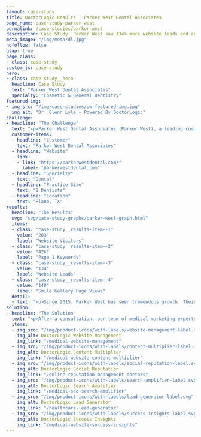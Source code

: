 ```yaml
---
layout: case-study
title: DoctorLogic Results | Parker West Dental Associates
page_name: case-study-parker-west
permalink: /case-studies/parker-west
description: Case Study. Parker West saw 134% more website leads and are now consistently on the top of search engine results for Google and Bing.
meta_image: "/img/meta/dl.jpg"
nofollow: false
gsap: true
page_class:
- class: case-study
custom_js: case-study
hero:
- class: case-study__hero
  headline: Case Study
  text: "Parker West Dental Associates"
  specialty: "Cosmetic & General Dentistry"
featured-img:
- img_src: "/img/case-studies/pw-featured-img.jpg"
  img_alt: "Dr. Glenn Lyle - Powered By DoctorLogic"
challenge:
- headline: "The Challenge" 
  text: "<p>Parker West Dental Associates (Parker West), a leading cosmetic dentistry practice in Plano, TX, make it their mission to exceed patient expectations every day. After partnering with multiple under-performing vendors, Parker West struggled to find the perfect solution to achieve what they wanted most: new patients and practice growth. Their website was consistently failing to beat the competition and convert visitors into new patients. Parker West was aware they needed to win online in order to win in their physical practice, so they began to work with DoctorLogic in May 2015.</p>"
  customer-items:
  - headline: "Customer"
    text: "Parker West Dental Associates"
  - headline: "Website"
    link:
    - link: "https://parkerwestdental.com/"
      label: "parkerwestdental.com"
  - headline: "Specialty"
    text: "Dental"
  - headline: "Practice Size"
    text: "2 Dentists"
  - headline: "Location"
    text: "Plano, TX"
results:
  headline: "The Results"
  svg: "svg/case-study-graphs/parker-west-graph.html"
  items:
  - class: "case-study__results-item--1"
    value: "283"
    label: "Website Visitors"
  - class: "case-study__results-item--2"
    value: "426"
    label: "Page 1 Keywords"
  - class: "case-study__results-item--3"
    value: "134"
    label: "Website Leads"
  - class: "case-study__results-item--4"
    value: "140"
    label: "Smile Gallery Page Views"
  detail:
  - text: "<p>Since 2015, Parker West has seen tremendous growth. Their indexed keywords have increased by 935%. Their Before and After Photo Gallery page views increased by 140% and brings in 44.51% of their entire website pageview data. Where Parker West once struggled to compete in their market, they now dominate Google search results.</p><p>With DoctorLogic, Parker West is leveraging technology to dominate their online presence and consistently drive and track more new patients. The DoctorLogic Website Marketing Platform provides full visibility into their practice performance and lead tracking metrics.</p>"
solution:
- headline: "The Solution"
  text: "<p>After a consultation, our team of medical marketing experts concluded Parker West needed to reassess their digital marketing strategy and restructure their practice’s website.</p><p>With DoctorLogic’s proven technology and expert team, Parker West received a custom-designed website structured for the modern customer journey. With more pages of unique content and keywords strategically created for their website— as well as the Before and After Photo Gallery Manager—Parker West saw 134% more website leads and are now consistently on the top of search engine results for Google and Bing.</p>"
  items:
  - img_src: "/img/product-icons/with-labels/website-management-label.svg"
    img_alt: DoctorLogic Website Management
    img_link: "/medical-website-management"
  - img_src: "/img/product-icons/with-labels/content-multiplier-label.svg"
    img_alt: DoctorLogic Content Multiplier
    img_link: "/medical-website-content-multiplier"
  - img_src: "/img/product-icons/with-labels/social-reputation-label.svg"
    img_alt: DoctorLogic Social Reputation
    img_link: "/online-reputation-management-doctors"
  - img_src: "/img/product-icons/with-labels/search-amplifier-label.svg"
    img_alt: DoctorLogic Search Amplifier
    img_link: "/medical-seo-search-amplifier"
  - img_src: "/img/product-icons/with-labels/lead-generator-label.svg"
    img_alt: DoctorLogic Lead Generator
    img_link: "/healthcare-lead-generator"
  - img_src: "/img/product-icons/with-labels/success-insights-label.svg"
    img_alt: DoctorLogic Success Insights
    img_link: "/medical-website-success-insights"
---
```





